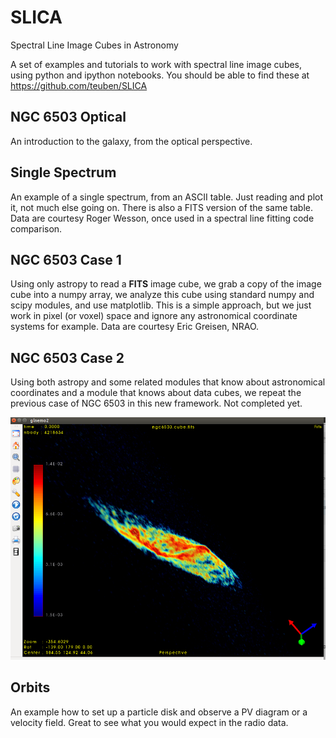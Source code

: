 # SLICA
Spectral Line Image Cubes in Astronomy

A set of examples and tutorials to work with spectral line image cubes, using python and ipython notebooks. You should be able to find these at https://github.com/teuben/SLICA

## NGC 6503 Optical
An introduction to the galaxy, from the optical perspective. 

## Single Spectrum
An example of a single spectrum, from an ASCII table. Just reading and plot it, not much else going on. There is also a FITS version of the same table. Data are courtesy Roger Wesson, once used in a spectral line fitting code comparison.

## NGC 6503 Case 1
Using only astropy to read a **FITS** image cube, we grab a copy of the image cube into a numpy array, we analyze this cube using standard numpy and scipy modules, and use matplotlib. This is a simple approach, but we just work in pixel (or  voxel) space and ignore any astronomical coordinate systems for example. Data are courtesy Eric Greisen, NRAO.

## NGC 6503 Case 2
Using both astropy and some related modules that know about astronomical coordinates and a module that knows about data cubes, we repeat the previous case of NGC 6503 in this new framework. Not completed yet.

![Example CubeView for N6503](data/n6503-glnemo2.png "just an example cube")

## Orbits
An example how to set up a particle disk and observe a PV diagram or a velocity field. Great to see what you would expect in the radio data.

